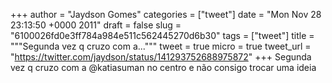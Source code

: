 
+++
author = "Jaydson Gomes"
categories = ["tweet"]
date = "Mon Nov 28 23:13:50 +0000 2011"
draft = false
slug = "6100026fd0e3ff784a984e511c562445270d6b30"
tags = ["tweet"]
title = """Segunda vez q cruzo com a..."""
tweet = true
micro = true
tweet_url = "https://twitter.com/jaydson/status/141293752688975872"
+++
Segunda vez q cruzo com a @katiasuman no centro e não consigo trocar uma ideia
